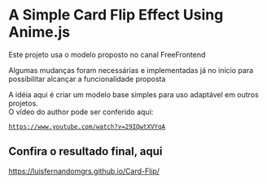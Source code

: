 <h1>A Simple Card Flip Effect Using Anime.js</h1>

<p>Este projeto usa o modelo proposto no canal FreeFrontend</p>
<p>Algumas mudanças foram necessárias e implementadas já no início para possibilitar alcançar a funcionalidade proposta</p>
<p>A idéia aqui é criar um modelo base simples para uso adaptável em outros projetos.</br>
O vídeo do author pode ser conferido aqui:</p>

<code>https://www.youtube.com/watch?v=29IQwtXVYqA</code>

<h2>Confira o resultado final, aqui</h2>

https://luisfernandomgrs.github.io/Card-Flip/
